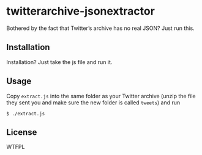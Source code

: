 # twitterarchive-jsonextractor

  Bothered by the fact that Twitter’s archive has no real JSON? Just run this.

## Installation

  Installation? Just take the js file and run it.

## Usage

  Copy `extract.js` into the same folder as your Twitter archive
  (unzip the file they sent you and make sure the new folder is called `tweets`) and run

    $ ./extract.js

## License

  WTFPL

